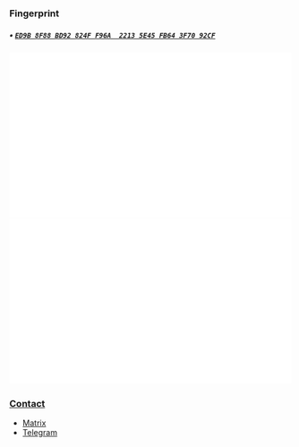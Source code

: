 
### Fingerprint
<p align="left">
<h5>&#8226; <code><a href="https://raw.githubusercontent.com/oluceps/oluceps/key/key.asc" title="PGP public key">ED9B 8F88 BD92 824F F96A  2213 5E45 FB64 3F70 92CF</a></code>
</h5>
</p>  

<!--[![Anurag's GitHub stats](https://github-readme-stats.vercel.app/api?username=oluceps)](https://github.com/anuraghazra/github-readme-stats)-->  

<a href="https://github.com/oluceps/github-stats-transparent">  

![](https://raw.githubusercontent.com/oluceps/github-stats-transparent/output/generated/overview.svg)
![](https://raw.githubusercontent.com/oluceps/github-stats-transparent/output/generated/languages.svg)
### Contact
+ [Matrix](https://matrix.to/#/@sammulat:matrix.org)
+ [Telegram](https://t.me/Secpm_bot)

<!--<p align="center">
  <img width="400" height="140" src="https://github-readme-stats.vercel.app/api/top-langs/?username=oluceps&layout=compact&hide=Nix,Nu,Lua,javascript,html,CMake,Makefile,CSS,cpp,shell">
</p>-->  

<!--<p align="center">
  <img width="1000" height="200" src="https://raw.githubusercontent.com/oluceps/oluceps/f96fc02f9590f4dfed881784e1909362199de3bb/github-contribution-grid-snake.svg">
</p>  -->  


